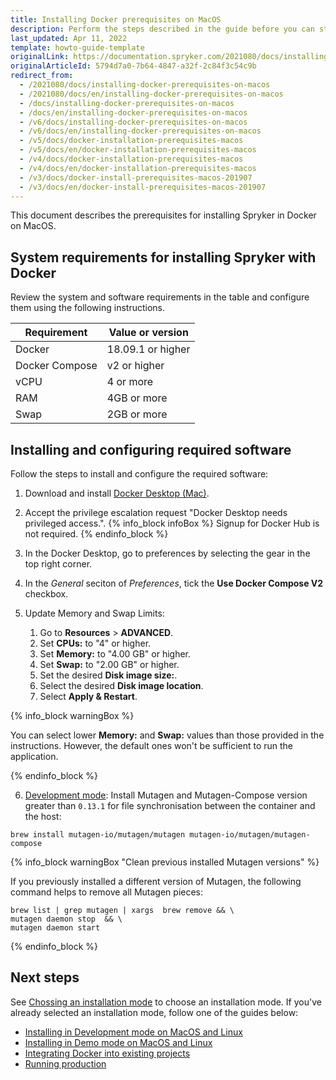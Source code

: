 ```yaml
---
title: Installing Docker prerequisites on MacOS
description: Perform the steps described in the guide before you can start working with Spryker in Docker on MacOS.
last_updated: Apr 11, 2022
template: howto-guide-template
originalLink: https://documentation.spryker.com/2021080/docs/installing-docker-prerequisites-on-macos
originalArticleId: 5794d7a0-7b64-4847-a32f-2c84f3c54c9b
redirect_from:
  - /2021080/docs/installing-docker-prerequisites-on-macos
  - /2021080/docs/en/installing-docker-prerequisites-on-macos
  - /docs/installing-docker-prerequisites-on-macos
  - /docs/en/installing-docker-prerequisites-on-macos
  - /v6/docs/installing-docker-prerequisites-on-macos
  - /v6/docs/en/installing-docker-prerequisites-on-macos
  - /v5/docs/docker-installation-prerequisites-macos
  - /v5/docs/en/docker-installation-prerequisites-macos
  - /v4/docs/docker-installation-prerequisites-macos
  - /v4/docs/en/docker-installation-prerequisites-macos
  - /v3/docs/docker-install-prerequisites-macos-201907
  - /v3/docs/en/docker-install-prerequisites-macos-201907
---
```


This document describes the prerequisites for installing Spryker in Docker on MacOS.


## System requirements for installing Spryker with Docker

Review the system and software requirements in the table and configure them using the following instructions.

| Requirement | Value or version |
| --- | --- |
| Docker | 18.09.1 or higher |
| Docker Compose | v2 or higher |  
| vCPU | 4 or more |
| RAM  | 4GB or more |
| Swap  | 2GB or more |


## Installing and configuring required software
Follow the steps to install and configure the required software:
1. Download and install [Docker Desktop (Mac)](https://desktop.docker.com/mac/stable/amd64/Docker.dmg).

2. Accept the privilege escalation request "Docker Desktop needs privileged access.".
{% info_block infoBox %}
Signup for Docker Hub is not required.
{% endinfo_block %}

3. In the Docker Desktop, go to preferences by selecting the gear in the top right corner.

4. In the *General* seciton of *Preferences*, tick the **Use Docker Compose V2** checkbox.

5. Update Memory and Swap Limits:

    1. Go to **Resources** > **ADVANCED**.
    2. Set **CPUs:** to "4" or higher.
    3. Set **Memory:** to "4.00 GB" or higher.
    4. Set **Swap:** to "2.00 GB" or higher.
    5. Set the desired **Disk image size:**.
    6. Select the desired **Disk image location**.
    7. Select **Apply & Restart**.

{% info_block warningBox %}

You can select lower **Memory:** and **Swap:** values than those provided in the instructions. However, the default ones won't be sufficient to run the application.

{% endinfo_block %}

6. [Development mode](/docs/scos/dev/setup/installing-spryker-with-docker/installation-guides/choosing-an-installation-mode.html#development-mode): Install Mutagen and Mutagen-Compose version greater than `0.13.1` for file synchronisation between the container and the host:
```shell
brew install mutagen-io/mutagen/mutagen mutagen-io/mutagen/mutagen-compose
```

{% info_block warningBox "Clean previous installed Mutagen versions" %}

If you previously installed a different version of Mutagen, the following command helps to remove all Mutagen pieces:
```shell
brew list | grep mutagen | xargs  brew remove && \
mutagen daemon stop  && \
mutagen daemon start
```
{% endinfo_block %}

## Next steps

See [Chossing an installation mode](/docs/scos/dev/setup/installing-spryker-with-docker/installation-guides/choosing-an-installation-mode.html) to choose an installation mode.
If you've already selected an installation mode, follow one of the guides below:
* [Installing in Development mode on MacOS and Linux](/docs/scos/dev/setup/installing-spryker-with-docker/installation-guides/installing-in-development-mode-on-macos-and-linux.html)
* [Installing in Demo mode on MacOS and Linux](/docs/scos/dev/setup/installing-spryker-with-docker/installation-guides/installing-in-demo-mode-on-macos-and-linux.html)
* [Integrating Docker into existing projects](/docs/scos/dev/setup/installing-spryker-with-docker/installation-guides/integrating-the-docker-sdk-into-existing-projects.html)
* [Running production](/docs/scos/dev/setup/installing-spryker-with-docker/installation-guides/running-production.html)
